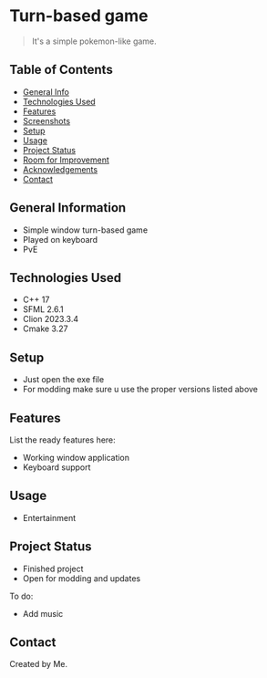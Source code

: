 # Turn-based game
> It's a simple pokemon-like game.

## Table of Contents
* [General Info](#general-information)
* [Technologies Used](#technologies-used)
* [Features](#features)
* [Screenshots](#screenshots)
* [Setup](#setup)
* [Usage](#usage)
* [Project Status](#project-status)
* [Room for Improvement](#room-for-improvement)
* [Acknowledgements](#acknowledgements)
* [Contact](#contact)

## General Information
- Simple window turn-based game
- Played on keyboard
- PvE

## Technologies Used
- C++ 17
- SFML 2.6.1
- Clion 2023.3.4
- Cmake 3.27

## Setup
- Just open the exe file
- For modding make sure u use the proper versions listed above

## Features
List the ready features here:
- Working window application
- Keyboard support

## Usage
- Entertainment

## Project Status
- Finished project
- Open for modding and updates

To do:
- Add music

## Contact
Created by Me. 
